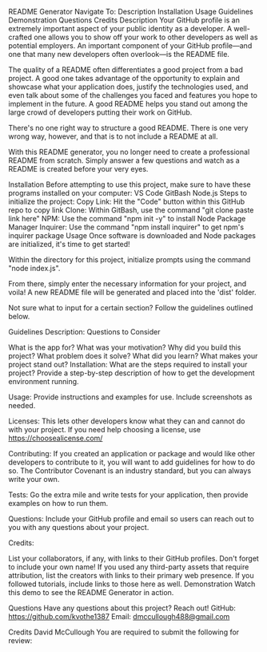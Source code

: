 README Generator
Navigate To:
Description
Installation
Usage
Guidelines
Demonstration
Questions
Credits
Description
Your GitHub profile is an extremely important aspect of your public identity as a developer. A well-crafted one allows you to show off your work to other developers as well as potential employers. An important component of your GitHub profile—and one that many new developers often overlook—is the README file.

The quality of a README often differentiates a good project from a bad project. A good one takes advantage of the opportunity to explain and showcase what your application does, justify the technologies used, and even talk about some of the challenges you faced and features you hope to implement in the future. A good README helps you stand out among the large crowd of developers putting their work on GitHub.

There's no one right way to structure a good README. There is one very wrong way, however, and that is to not include a README at all.

With this README generator, you no longer need to create a professional README from scratch. Simply answer a few questions and watch as a README is created before your very eyes.

Installation
Before attempting to use this project, make sure to have these programs installed on your computer:
VS Code
GitBash
Node.js
Steps to initialize the project:
Copy Link: Hit the "Code" button within this GitHub repo to copy link
Clone: Within GitBash, use the command "git clone paste link here"
NPM: Use the command "npm init -y" to install Node Package Manager
Inquirer: Use the command "npm install inquirer" to get npm's inquirer package
Usage
Once software is downloaded and Node packages are initialized, it's time to get started!

Within the directory for this project, initialize prompts using the command "node index.js".

From there, simply enter the necessary information for your project, and voila! A new README file will be generated and placed into the 'dist' folder.

Not sure what to input for a certain section? Follow the guidelines outlined below.

Guidelines
Description: Questions to Consider

What is the app for?
What was your motivation?
Why did you build this project?
What problem does it solve?
What did you learn?
What makes your project stand out?
Installation: What are the steps required to install your project? Provide a step-by-step description of how to get the development environment running.

Usage: Provide instructions and examples for use. Include screenshots as needed.

Licenses: This lets other developers know what they can and cannot do with your project. If you need help choosing a license, use https://choosealicense.com/

Contributing: If you created an application or package and would like other developers to contribute to it, you will want to add guidelines for how to do so. The Contributor Covenant is an industry standard, but you can always write your own.

Tests: Go the extra mile and write tests for your application, then provide examples on how to run them.

Questions: Include your GitHub profile and email so users can reach out to you with any questions about your project.

Credits:

List your collaborators, if any, with links to their GitHub profiles. Don't forget to include your own name!
If you used any third-party assets that require attribution, list the creators with links to their primary web presence.
If you followed tutorials, include links to those here as well.
Demonstration
Watch this demo to see the README Generator in action.

Questions
Have any questions about this project? Reach out!
GitHub: https://github.com/kvothe1387
Email: dmccullough488@gmail.com

Credits
David McCullough
You are required to submit the following for review:


